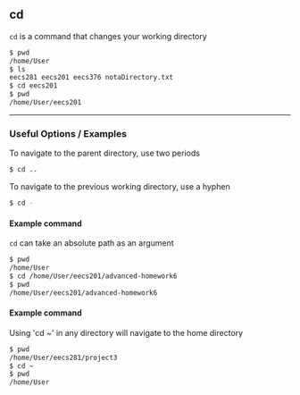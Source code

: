 cd
-------

`cd` is a command that changes your working directory

~~~ bash
$ pwd
/home/User
$ ls
eecs281 eecs201 eecs376 notaDirectory.txt
$ cd eecs201
$ pwd 
/home/User/eecs201
~~~

---

### Useful Options / Examples

To navigate to the parent directory, use two periods
~~~bash
$ cd ..
~~~

To navigate to the previous working directory, use a hyphen
~~~bash
$ cd -
~~~

#### Example command
`cd` can take an absolute path as an argument 

~~~bash
$ pwd 
/home/User
$ cd /home/User/eecs201/advanced-homework6
$ pwd 
/home/User/eecs201/advanced-homework6
~~~

#### Example command
Using 'cd ~' in any directory will navigate to the home directory

~~~bash
$ pwd
/home/User/eecs281/project3
$ cd ~
$ pwd 
/home/User
~~~

